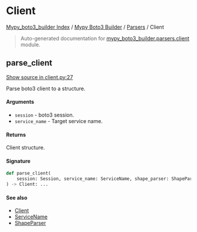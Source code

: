 # Client

[Mypy_boto3_builder Index](../../README.md#mypy_boto3_builder-index) / [Mypy Boto3 Builder](../index.md#mypy-boto3-builder) / [Parsers](./index.md#parsers) / Client

> Auto-generated documentation for [mypy_boto3_builder.parsers.client](https://github.com/youtype/mypy_boto3_builder/blob/main/mypy_boto3_builder/parsers/client.py) module.

## parse_client

[Show source in client.py:27](https://github.com/youtype/mypy_boto3_builder/blob/main/mypy_boto3_builder/parsers/client.py#L27)

Parse boto3 client to a structure.

#### Arguments

- `session` - boto3 session.
- `service_name` - Target service name.

#### Returns

Client structure.

#### Signature

```python
def parse_client(
    session: Session, service_name: ServiceName, shape_parser: ShapeParser
) -> Client: ...
```

#### See also

- [Client](../structures/client.md#client)
- [ServiceName](../service_name.md#servicename)
- [ShapeParser](./shape_parser.md#shapeparser)

